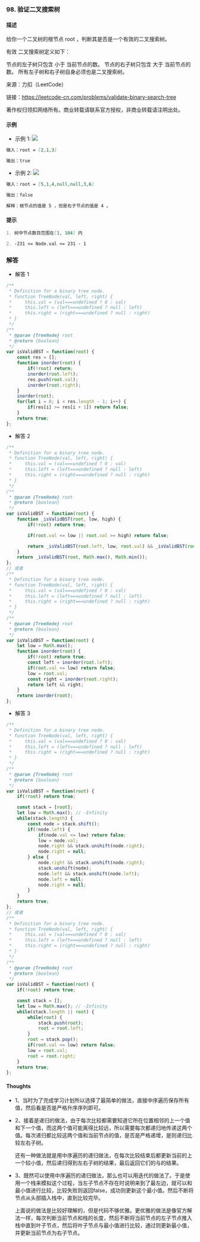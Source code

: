 ### 98. 验证二叉搜索树

#### 描述

给你一个二叉树的根节点 root ，判断其是否是一个有效的二叉搜索树。

有效 二叉搜索树定义如下：

节点的左子树只包含 小于 当前节点的数。
节点的右子树只包含 大于 当前节点的数。
所有左子树和右子树自身必须也是二叉搜索树。

来源：力扣（LeetCode）

链接：https://leetcode-cn.com/problems/validate-binary-search-tree

著作权归领扣网络所有。商业转载请联系官方授权，非商业转载请注明出处。

#### 示例

+ 示例 1:
![](https://assets.leetcode.com/uploads/2020/12/01/tree1.jpg)
```md
输入：root = [2,1,3]

输出：true
```
+ 示例 2:
![](https://assets.leetcode.com/uploads/2020/12/01/tree2.jpg)
```md
输入：root = [5,1,4,null,null,3,6]

输出：false

解释：根节点的值是 5 ，但是右子节点的值是 4 。
```


#### 提示
```md
1. 树中节点数目范围在[1, 104] 内

2. -231 <= Node.val <= 231 - 1
```

### 解答

+ 解答 1
```js
/**
 * Definition for a binary tree node.
 * function TreeNode(val, left, right) {
 *     this.val = (val===undefined ? 0 : val)
 *     this.left = (left===undefined ? null : left)
 *     this.right = (right===undefined ? null : right)
 * }
 */
/**
 * @param {TreeNode} root
 * @return {boolean}
 */
var isValidBST = function(root) {
    const res = [];
    function inorder(root) {
        if(!root) return;
        inorder(root.left);
        res.push(root.val);
        inorder(root.right);
    }
    inorder(root);
    for(let i = 0; i < res.length - 1; i++) {
        if(res[i] >= res[i + 1]) return false;
    }
    return true;
};
```

+ 解答 2
```js
/**
 * Definition for a binary tree node.
 * function TreeNode(val, left, right) {
 *     this.val = (val===undefined ? 0 : val)
 *     this.left = (left===undefined ? null : left)
 *     this.right = (right===undefined ? null : right)
 * }
 */
/**
 * @param {TreeNode} root
 * @return {boolean}
 */
var isValidBST = function(root) {
    function _isValidBST(root, low, high) {
        if(!root) return true;

        if(root.val <= low || root.val >= high) return false;

        return _isValidBST(root.left, low, root.val) && _isValidBST(root.right, root.val, high);
    }
    return _isValidBST(root, Math.max(), Math.min());
};
// 或者
/**
 * Definition for a binary tree node.
 * function TreeNode(val, left, right) {
 *     this.val = (val===undefined ? 0 : val)
 *     this.left = (left===undefined ? null : left)
 *     this.right = (right===undefined ? null : right)
 * }
 */
/**
 * @param {TreeNode} root
 * @return {boolean}
 */
var isValidBST = function(root) {
    let low = Math.max();
    function inorder(root) {
        if(!root) return true;
        const left = inorder(root.left);
        if(root.val <= low) return false;
        low = root.val;
        const right = inorder(root.right);
        return left && right;
    }
    return inorder(root);
};
```

+ 解答 3
```js
/**
 * Definition for a binary tree node.
 * function TreeNode(val, left, right) {
 *     this.val = (val===undefined ? 0 : val)
 *     this.left = (left===undefined ? null : left)
 *     this.right = (right===undefined ? null : right)
 * }
 */
/**
 * @param {TreeNode} root
 * @return {boolean}
 */
var isValidBST = function(root) {
    if(!root) return true;

    const stack = [root];
    let low = Math.max(); // -Infinity
    while(stack.length) {
        const node = stack.shift();
        if(!node.left) {
            if(node.val <= low) return false;
            low = node.val;
            node.right && stack.unshift(node.right);
            node.right = null;
        } else {
            node.right && stack.unshift(node.right);
            stack.unshift(node);
            node.left && stack.unshift(node.left);
            node.left = null;
            node.right = null;
        }
    }
    return true;
};
// 或者
/**
 * Definition for a binary tree node.
 * function TreeNode(val, left, right) {
 *     this.val = (val===undefined ? 0 : val)
 *     this.left = (left===undefined ? null : left)
 *     this.right = (right===undefined ? null : right)
 * }
 */
/**
 * @param {TreeNode} root
 * @return {boolean}
 */
var isValidBST = function(root) {
    if(!root) return true;

    const stack = [];
    let low = Math.max(); // -Infinity
    while(stack.length || root) {
        while(root) {
            stack.push(root);
            root = root.left;
        }
        root = stack.pop();
        if(root.val <= low) return false;
        low = root.val;
        root = root.right;
    }
    return true;
};
```


#### Thoughts

+ 1、当时为了完成学习计划所以选择了最简单的做法，直接中序遍历保存所有值，然后看是否是严格升序序列即可。

+ 2、接着是递归的做法，由于每次比较都需要知道它所在位置相邻的上一个值和下一个值，而这两个值可能离得比较远，所以需要每次都递归地传递这两个值。每次递归都比较这两个值和当前节点的值，是否是严格递增，是则递归比较左右子树。

  还有一种做法就是用中序遍历的递归做法，在每次比较结束后都更新当前的上一个较小值，然后递归得到左右子树的结果，最后返回它们的与的结果。

+ 3、既然可以使用中序遍历的递归做法，那么也可以用迭代的做法了。于是使用一个栈来模拟这个过程，当左子节点不存在时说明来到了最左边，就可以和最小值进行比较，比较失败则返回false，成功则更新这个最小值。然后不断将节点从头部插入栈中，直到比较完毕。

  上面说的做法是比较好理解的，但是代码不够优雅。更优雅的做法是像官方解法一样，每次判断当前节点和栈的长度，然后不断将当前节点的左子节点推入栈中直到叶子节点，然后将叶子节点与最小值进行比较，通过则更新最小值，并更新当前节点为右子节点。
